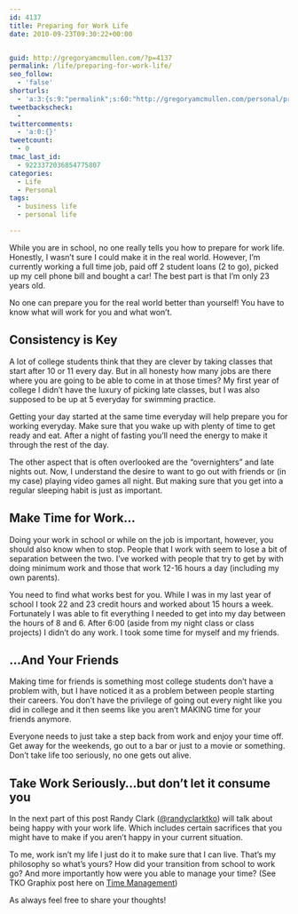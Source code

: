 ```yaml
---
id: 4137
title: Preparing for Work Life
date: 2010-09-23T09:30:22+00:00


guid: http://gregoryamcmullen.com/?p=4137
permalink: /life/preparing-for-work-life/
seo_follow:
  - 'false'
shorturls:
  - 'a:3:{s:9:"permalink";s:60:"http://gregoryamcmullen.com/personal/preparing-for-work-life";s:7:"tinyurl";s:26:"http://tinyurl.com/3zz2lyq";s:4:"isgd";s:19:"http://is.gd/pGJjBP";}'
tweetbackscheck:
  - 
twittercomments:
  - 'a:0:{}'
tweetcount:
  - 0
tmac_last_id:
  - 9223372036854775807
categories:
  - Life
  - Personal
tags:
  - business life
  - personal life

---
```


While you are in school, no one really tells you how to prepare for work life. Honestly, I wasn&#8217;t sure I could make it in the real world. However, I&#8217;m currently working a full time job, paid off 2 student loans (2 to go), picked up my cell phone bill and bought a car! The best part is that I&#8217;m only 23 years old.

No one can prepare you for the real world better than yourself! You have to know what will work for you and what won&#8217;t.

## Consistency is Key

A lot of college students think that they are clever by taking classes that start after 10 or 11 every day. But in all honesty how many jobs are there where you are going to be able to come in at those times? My first year of college I didn&#8217;t have the luxury of picking late classes, but I was also supposed to be up at 5 everyday for swimming practice.

Getting your day started at the same time everyday will help prepare you for working everyday. Make sure that you wake up with plenty of time to get ready and eat. After a night of fasting you&#8217;ll need the energy to make it through the rest of the day.

The other aspect that is often overlooked are the &#8220;overnighters&#8221; and late nights out. Now, I understand the desire to want to go out with friends or (in my case) playing video games all night. But making sure that you get into a regular sleeping habit is just as important.

## Make Time for Work&#8230;

Doing your work in school or while on the job is important, however, you should also know when to stop. People that I work with seem to lose a bit of separation between the two. I&#8217;ve worked with people that try to get by with doing minimum work and those that work 12-16 hours a day (including my own parents).

You need to find what works best for you. While I was in my last year of school I took 22 and 23 credit hours and worked about 15 hours a week. Fortunately I was able to fit everything I needed to get into my day between the hours of 8 and 6. After 6:00 (aside from my night class or class projects) I didn&#8217;t do any work. I took some time for myself and my friends. 

## &#8230;And Your Friends

Making time for friends is something most college students don&#8217;t have a problem with, but I have noticed it as a problem between people starting their careers. You don&#8217;t have the privilege of going out every night like you did in college and it then seems like you aren&#8217;t MAKING time for your friends anymore.

Everyone needs to just take a step back from work and enjoy your time off. Get away for the weekends, go out to a bar or just to a movie or something. Don&#8217;t take life too seriously, no one gets out alive.

## Take Work Seriously&#8230;but don&#8217;t let it consume you

In the next part of this post Randy Clark ([@randyclarktko](http://www.twitter.com/randyclarktko)) will talk about being happy with your work life. Which includes certain sacrifices that you might have to make if you aren&#8217;t happy in your current situation.

To me, work isn&#8217;t my life I just do it to make sure that I can live. That&#8217;s my philosophy so what&#8217;s yours? How did your transition from school to work go? And more importantly how were you able to manage your time? (See TKO Graphix post here on [Time Management](http://blog.tkographix.com/post/913424703/time-management))

As always feel free to share your thoughts!